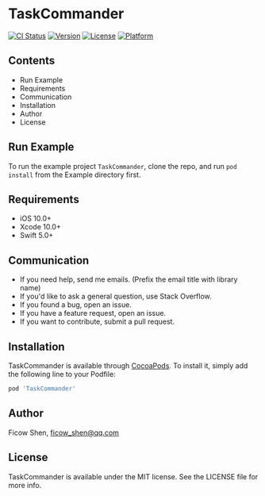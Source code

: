 # TaskCommander

[![CI Status](https://travis-ci.org/FicowShen/TaskCommander.svg?branch=master)](https://travis-ci.org/FicowShen/TaskCommander)
[![Version](https://img.shields.io/cocoapods/v/TaskCommander.svg?style=flat)](https://cocoapods.org/pods/TaskCommander)
[![License](https://img.shields.io/cocoapods/l/TaskCommander.svg?style=flat)](https://raw.githubusercontent.com/FicowShen/TaskCommander/master/LICENSE)
[![Platform](https://img.shields.io/badge/platforms-iOS-333333.svg)](https://cocoapods.org/pods/TaskCommander)



## Contents
- Run Example
- Requirements
- Communication
- Installation
- Author
- License


## Run Example

To run the example project `TaskCommander`, clone the repo, and run `pod install` from the Example directory first.


## Requirements
- iOS 10.0+
- Xcode 10.0+
- Swift 5.0+


## Communication
- If you need help, send me emails. (Prefix the email title with library name)
- If you'd like to ask a general question, use Stack Overflow.
- If you found a bug, open an issue.
- If you have a feature request, open an issue.
- If you want to contribute, submit a pull request.

## Installation

TaskCommander is available through [CocoaPods](https://cocoapods.org). To install
it, simply add the following line to your Podfile:

```ruby
pod 'TaskCommander'
```


## Author

Ficow Shen, ficow_shen@qq.com


## License

TaskCommander is available under the MIT license. See the LICENSE file for more info.
